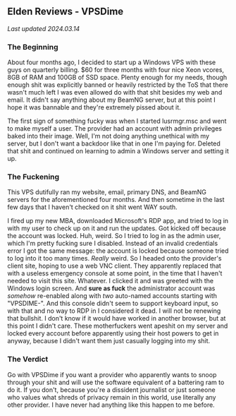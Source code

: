 ## Elden Reviews - VPSDime
*Last updated 2024.03.14*

### The Beginning
About four months ago, I decided to start up a Windows VPS with these guys on
quarterly billing. $60 for three months with four nice Xeon vcores, 8GB of RAM
and 100GB of SSD space. Plenty enough for my needs, though enough shit was
explicitly banned or heavily restricted by the ToS that there wasn't much left
I was even allowed do with that shit besides my web and email. It didn't say
anything about my BeamNG server, but at this point I hope it was bannable and
they're extremely pissed about it.

The first sign of something fucky was when I started lusrmgr.msc and went to
make myself a user. The provider had an account with admin privileges baked
into their image. Well, I'm not doing anything unethical with my server, but I
don't want a backdoor like that in one I'm paying for. Deleted that shit and
continued on learning to admin a Windows server and setting it up.

### The Fuckening
This VPS dutifully ran my website, email, primary DNS, and BeamNG servers for
the aforementioned four months. And then sometime in the last few days that I
haven't checked on it shit went WAY south.

I fired up my new MBA, downloaded Microsoft's RDP app, and tried to log in with
my user to check up on it and run the updates. Got kicked off because the
account was locked. Huh, weird. So I tried to log in as the admin user, which
I'm pretty fucking sure I disabled. Instead of an invalid credentials error I
got the same message: the account is locked because someone tried to log into
it too many times. *Really* weird. So I headed onto the provider's client site,
hoping to use a web VNC client. They apparently replaced that with a useless
emergency console at some point, in the time that I haven't needed to visit
this site. Whatever. I clicked it and was greeted with the Windows login
screen. And **sure as fuck** the administrator account was *somehow* re-enabled
along with *two* auto-named accounts starting with "VPSDIME-". And this console
didn't seem to support keyboard input, so with that and no way to RDP in I
considered it dead. I will not be renewing that bullshit. I don't know if it
would have worked in another browser, but at this point I didn't care. These
motherfuckers went apeshit on my server and locked every account before
apparently using their host powers to get in anyway, because I didn't want them
just casually logging into my shit.

### The Verdict
Go with VPSDime if you want a provider who apparently wants to snoop through
your shit and will use the software equivalent of a battering ram to do it. If
you don't, because you're a dissident journalist or just someone who values
what shreds of privacy remain in this world, use literally any other provider.
I have never had anything like this happen to me before.
